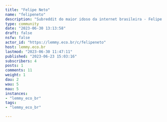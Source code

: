 ```yaml
---
title: "Felipe Neto" 
name: "felipeneto"
description: "Subreddit do maior idoso da internet brasileira - Felipe Neto. Leia as regras e evite que a moderação fique puddle contigo."
type: community
date: "2023-06-30 13:13:58"
draft: false
nsfw: false
actor_id: "https://lemmy.eco.br/c/felipeneto"
host: lemmy.eco.br
lastmod: "2023-06-30 11:47:11"
published: "2023-06-23 15:03:16"
subscribers: 4
posts: 1
comments: 11
weight: 1
dau: 2
wau: 5
mau: 5
instances:
- "lemmy_eco_br"
tags: 
- "lemmy_eco_br"

---
```

